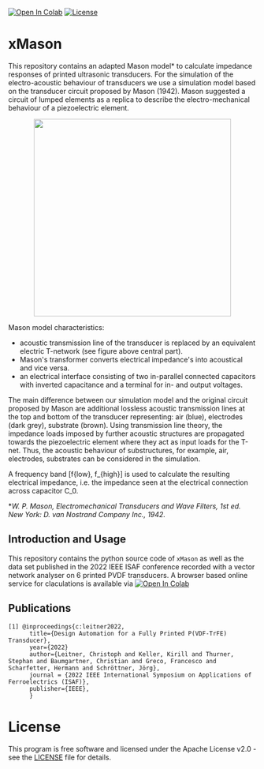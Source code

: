 [![Open In Colab](https://colab.research.google.com/assets/colab-badge.svg)](https://colab.research.google.com/github/luuleitner/xMason/blob/main/xmasonsim.ipynb)
[![License](https://img.shields.io/badge/License-Apache_2.0-blue.svg)](https://opensource.org/licenses/Apache-2.0)

       

# xMason
This repository contains an adapted Mason model* to calculate impedance responses of printed ultrasonic transducers. For the simulation of the electro-acoustic behaviour of transducers we use a simulation model based on the transducer circuit proposed by Mason (1942). Mason suggested a circuit of lumped elements as a replica to describe the electro-mechanical behaviour of a piezoelectric element. 

<p align="center">
<img src="https://github.com/luuleitner/xMason/blob/main/data/MasonModel.jpg" height="400">
</p>
Mason model characteristics:

- acoustic transmission line of the transducer is replaced by an equivalent electric T-network (see figure above central part). 
- Mason's transformer converts electrical impedance's into acoustical and vice versa. 
- an electrical interface consisting of two in-parallel connected capacitors with inverted capacitance and a terminal for in- and output voltages. 

The main difference between our simulation model and the original circuit proposed by Mason are additional lossless acoustic transmission lines at the top and bottom of the transducer representing: air (blue), electrodes (dark grey), substrate (brown). Using transmission line theory, the impedance loads imposed by further acoustic structures are propagated towards the piezoelectric element where they act as input loads for the T-net. Thus, the acoustic behaviour of substructures, for example, air, electrodes, substrates can be considered in the simulation. 

A frequency band [f{low}, f_{high}] is used to calculate the resulting electrical impedance, i.e. the impedance seen at the electrical connection across capacitor C_0. 


**W. P. Mason, Electromechanical Transducers and Wave Filters, 1st ed. New York: D. van Nostrand Company Inc., 1942.*


## Introduction and Usage
This repository contains the python source code of `xMason` as well as the data set published in the 2022 IEEE ISAF conference recorded with a vector network analyser on 6 printed PVDF transducers. A browser based online service for claculations is available via [![Open In Colab](https://colab.research.google.com/assets/colab-badge.svg)](https://colab.research.google.com/github/luuleitner/xMason/blob/main/xmasonsim.ipynb)

## <a name="citation_1"></a> Publications
```
[1] @inproceedings{c:leitner2022,
      title={Design Automation for a Fully Printed P(VDF-TrFE) Transducer},
      year={2022}  
      author={Leitner, Christoph and Keller, Kirill and Thurner, Stephan and Baumgartner, Christian and Greco, Francesco and Scharfetter, Hermann and Schröttner, Jörg},
      journal = {2022 IEEE International Symposium on Applications of Ferroelectrics (ISAF)},
      publisher={IEEE},
      }
```
    
# License

This program is free software and licensed under the Apache License v2.0 - see the [LICENSE](https://github.com/luuleitner/xMason/blob/main/LICENSE) file for details.
